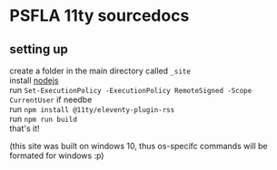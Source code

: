 # PSFLA 11ty sourcedocs

## setting up

create a folder in the main directory called `_site`\
install [nodejs](https://nodejs.org/en/download/) \
run `Set-ExecutionPolicy -ExecutionPolicy RemoteSigned -Scope CurrentUser` if needbe\
run `npm install @11ty/eleventy-plugin-rss` \
run `npm run build` \
that's it!

(this site was built on windows 10, thus os-specifc commands will be formated for windows :p) 